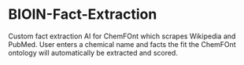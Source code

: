 # BIOIN-Fact-Extraction
Custom fact extraction AI for ChemFOnt which scrapes Wikipedia and PubMed. User enters a chemical name and facts the fit the ChemFOnt ontology will automatically be extracted and scored.
